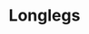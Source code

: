---
title: "Longlegs"
year: 2024
rating: 1.5
stars: "★½"
rewatched: false
permalink: "longlegs"
watched_on: 2024-08-17
---